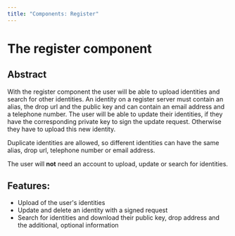 ```yaml
---
title: "Components: Register"
---
```

# The register component

## Abstract
With the register component the user will be able to upload identities and search for other identities. An identity on a register server must contain an alias, the drop url and the public key and can contain an email address and a telephone number.
The user will be able to update their identities, if they have the corresponding private key to sign the update request. Otherwise they have to upload this new identity.

Duplicate identities are allowed, so different identities can have the same alias, drop url, telephone number or email address.

The user will **not** need an account to upload, update or search for identities.

## Features:

* Upload of the user's identities
* Update and delete an identity with a signed request
* Search for identities and download their public key, drop address and the additional, optional information
